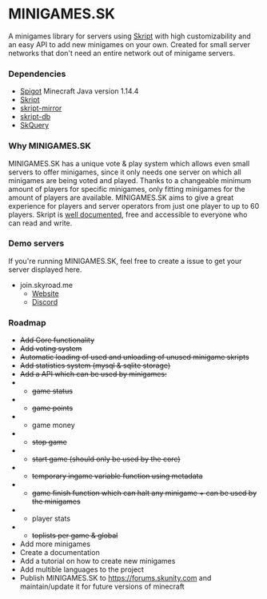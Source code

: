 # MINIGAMES.SK
A minigames library for servers using [Skript](https://github.com/SkriptLang/Skript) with high customizability and an easy API to add new minigames on your own. Created for small server networks that don't need an entire network out of minigame servers.


### Dependencies
- [Spigot](https://hub.spigotmc.org/stash/projects/SPIGOT) Minecraft Java version 1.14.4
- [Skript](https://github.com/SkriptLang/Skript)
- [skript-mirror](https://github.com/btk5h/skript-mirror)
- [skript-db](https://github.com/btk5h/skript-db)
- [SkQuery](https://www.spigotmc.org/resources/unofficial-skquery-fork-1-6-1-12.36631/)


### Why MINIGAMES.SK
MINIGAMES.SK has a unique vote & play system which allows even small servers to offer minigames, since it only needs one server on which all minigames are being voted and played. Thanks to a changeable minimum amount of players for specific minigames, only fitting minigames for the amount of players are available.
MINIGAMES.SK aims to give a great experience for players and server operators from just one player to up to 60 players. Skript is [well documented](http://skriptlang.github.io/Skript/), free and accessible to everyone who can read and write.

### Demo servers
If you're running MINIGAMES.SK, feel free to create a issue to get your server displayed here.
- join.skyroad.me
  - [Website](https://skyroad.me)
  - [Discord](https://discord.gg/FRuK5BC)

### Roadmap
- ~~Add Core functionality~~
- ~~Add voting system~~
- ~~Automatic loading of used and unloading of unused minigame skripts~~
- ~~Add statistics system (mysql & sqlite storage)~~
- ~~Add a API which can be used by minigames:~~
- - ~~game status~~
- - ~~game points~~
- - game money
- - ~~stop game~~
- - ~~start game (should only be used by the core)~~
- - ~~temporary ingame variable function using metadata~~
- - ~~game finish function which can halt any minigame + can be used by the minigames~~
- - player stats
- - ~~toplists per game & global~~
- Add more minigames
- Create a documentation
- Add a tutorial on how to create new minigames
- Add  multible languages to the project
- Publish MINIGAMES.SK to https://forums.skunity.com and maintain/update it for future versions of minecraft
